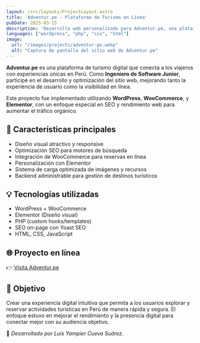 ```yaml
---
layout: /src/layouts/ProjectLayout.astro
title: 'Adventur.pe - Plataforma de Turismo en Línea'
pubDate: 2025-03-15
description: 'Desarrollo web personalizado para Adventur.pe, una plataforma enfocada en turismo y experiencias locales en Perú.'
languages: ["wordpress", "php", "css", "html"]
image:
  url: "/images/projects/adventur-pe.webp"
  alt: "Captura de pantalla del sitio web de Adventur.pe"
---
```


**Adventur.pe** es una plataforma de turismo digital que conecta a los viajeros con experiencias únicas en Perú. Como **Ingeniero de Software Junior**, participé en el desarrollo y optimización del sitio web, mejorando tanto la experiencia de usuario como la visibilidad en línea.

Este proyecto fue implementado utilizando **WordPress**, **WooCommerce**, y **Elementor**, con un enfoque especial en SEO y rendimiento web para aumentar el tráfico orgánico.

## 🧩 Características principales

- Diseño visual atractivo y responsive
- Optimización SEO para motores de búsqueda
- Integración de WooCommerce para reservas en línea
- Personalización con Elementor
- Sistema de carga optimizada de imágenes y recursos
- Backend administrable para gestión de destinos turísticos

## 💡 Tecnologías utilizadas

- WordPress + WooCommerce
- Elementor (Diseño visual)
- PHP (custom hooks/templates)
- SEO on-page con Yoast SEO
- HTML, CSS, JavaScript

## 🌐 Proyecto en línea

👉 [Visita Adventur.pe](https://adventur.pe/)

## 🎯 Objetivo

Crear una experiencia digital intuitiva que permita a los usuarios explorar y reservar actividades turísticas en Perú de manera rápida y segura. El enfoque estuvo en mejorar el rendimiento y la presencia digital para conectar mejor con su audiencia objetivo.

🚀 *Desarrollado por Luis Yampier Cueva Suárez.*
